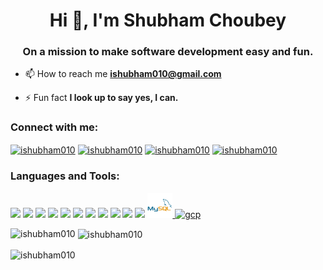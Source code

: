 <h1 align="center">Hi 👋, I'm Shubham Choubey</h1>
<h3 align="center">On a mission to make software development easy and fun.</h3>

- 📫 How to reach me **ishubham010@gmail.com**

- ⚡ Fun fact **I look up to say yes, I can.**

<h3 align="left">Connect with me:</h3>
<p align="left">
<a href="https://twitter.com/ishubham010" target="blank"><img align="center" src="https://raw.githubusercontent.com/rahuldkjain/github-profile-readme-generator/master/src/images/icons/Social/twitter.svg" alt="ishubham010" height="30" width="40" /></a>
<a href="https://linkedin.com/in/ishubham010" target="blank"><img align="center" src="https://raw.githubusercontent.com/rahuldkjain/github-profile-readme-generator/master/src/images/icons/Social/linked-in-alt.svg" alt="ishubham010" height="30" width="40" /></a>
<a href="https://fb.com/ishubham010" target="blank"><img align="center" src="https://raw.githubusercontent.com/rahuldkjain/github-profile-readme-generator/master/src/images/icons/Social/facebook.svg" alt="ishubham010" height="30" width="40" /></a>
<a href="https://instagram.com/ishubham010" target="blank"><img align="center" src="https://raw.githubusercontent.com/rahuldkjain/github-profile-readme-generator/master/src/images/icons/Social/instagram.svg" alt="ishubham010" height="30" width="40" /></a>
</p>

<h3 align="left">Languages and Tools:</h3>
<p align="left"> 
<img src="https://img.icons8.com/color/48/000000/c-programming.png"/>
<img src="https://img.icons8.com/color/48/000000/c-plus-plus-logo.png"/>
<img src="https://img.icons8.com/color/48/000000/java-coffee-cup-logo.png"/>
<img src="https://img.icons8.com/color/48/000000/html-5.png"/>
<img src="https://img.icons8.com/color/48/000000/css3.png"/>
<img src="https://img.icons8.com/color/48/000000/javascript.png"/>
<img src="https://img.icons8.com/color/48/000000/react-native.png"/>
<img src="https://img.icons8.com/color/48/000000/visual-studio-code-2019.png"/>
<img src="https://img.icons8.com/color/48/000000/git.png"/>
<img src="https://img.icons8.com/ios-filled/50/000000/github.png"/>
<img src="https://img.icons8.com/color/48/000000/bootstrap.png"/>
<a href="https://www.mysql.com/" target="_blank" rel="noreferrer"> <img src="https://raw.githubusercontent.com/devicons/devicon/master/icons/mysql/mysql-original-wordmark.svg" alt="mysql" width="40" height="40"/> </a>
<a href="https://cloud.google.com" target="_blank" rel="noreferrer"> <img src="https://www.vectorlogo.zone/logos/google_cloud/google_cloud-icon.svg" alt="gcp" width="40" height="40"/> </a>
</p>

<p><img align="left" src="https://github-readme-stats.vercel.app/api/top-langs?username=ishubham010&show_icons=true&locale=en&layout=compact" alt="ishubham010" /></p>

<p>&nbsp;<img align="center" src="https://github-readme-stats.vercel.app/api?username=ishubham010&show_icons=true&locale=en" alt="ishubham010" /></p>

<p><img align="center" src="https://github-readme-streak-stats.herokuapp.com/?user=ishubham010&" alt="ishubham010" /></p>
